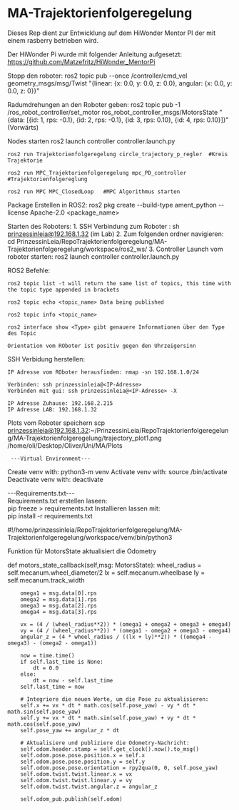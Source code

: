 # MA-Trajektorienfolgeregelung

Dieses Rep dient zur Entwicklung auf dem HiWonder Mentor PI der mit einem rasberry betrieben wird.

Der HiWonder Pi wurde mit folgender Anleitung aufgesetzt: https://github.com/Matzefritz/HiWonder_MentorPi

Stopp den roboter: 
    ros2 topic pub --once /controller/cmd_vel geometry_msgs/msg/Twist "{linear: {x: 0.0, y: 0.0, z: 0.0}, angular: {x: 0.0, y: 0.0, z: 0}}"



Radumdrehungen an den Roboter geben:
    ros2 topic pub -1 /ros_robot_controller/set_motor ros_robot_controller_msgs/MotorsState "{data: [{id: 1, rps: -0.1}, {id: 2, rps: -0.1}, {id: 3, rps: 0.10}, {id: 4, rps: 0.10}]}" (Vorwärts)

Nodes starten
    ros2 launch controller controller.launch.py

    ros2 run Trajektorienfolgeregelung circle_trajectory_p_regler  #Kreis Trajektorie

    ros2 run MPC_Trajektorienfolgeregelung mpc_PD_controller  #Trajektorienfolgereglung

    ros2 run MPC MPC_ClosedLoop   #MPC Algorithmus starten

Package Erstellen in ROS2:
    ros2 pkg create --build-type ament_python --license Apache-2.0 <package_name>

Starten des Roboters:
    1. SSH Verbindung zum Roboter : sh prinzessinleia@192.168.1.32 (im Lab)
    2. Zum folgenden ordner navigieren: cd PrinzessinLeia/RepoTrajektorienfolgeregelung/MA-Trajektorienfolgeregelung/workspace/ros2_ws/
    3. Controller Launch vom roboter starten: ros2 launch controller controller.launch.py

ROS2 Befehle:

    ros2 topic list -t will return the same list of topics, this time with the topic type appended in brackets

    ros2 topic echo <topic_name> Data being published

    ros2 topic info <topic_name>

    ros2 interface show <Type> gibt genauere Informationen über den Type des Topic

    Orientation vom ROboter ist positiv gegen den Uhrzeigersinn

SSH Verbidung herstellen:

    IP Adresse vom ROboter herausfinden: nmap -sn 192.168.1.0/24

    Verbinden: ssh prinzessinleia@<IP-Adresse>
    Verbinden mit gui: ssh prinzessinleia@<IP-Adresse> -X

    IP Adresse Zuhause: 192.168.2.215
    IP Adresse LAB: 192.168.1.32
Plots vom Roboter speichern
     scp prinzessinleia@192.168.1.32:~/PrinzessinLeia/RepoTrajektorienfolgeregelung/MA-Trajektorienfolgeregelung/trajectory_plot1.png /home/oli/Desktop/Oliver/Uni/MA/Plots

     ---Virtual Environment---
Create venv with:
    python3-m venv <Namevenv>
Activate venv with:
    source <Namevenv>/bin/activate
Deactivate venv with:
    deactivate

---Requirements.txt---\
Requirements.txt erstellen laseen:\
    pip freeze > requirements.txt
Installieren lassen mit:\
    pip install -r requirements.txt

#!/home/prinzessinleia/RepoTrajektorienfolgeregelung/MA-Trajektorienfolgeregelung/workspace/venv/bin/python3

Funktion für MotorsState aktualisiert die Odometry

def motors_state_callback(self,msg: MotorsState):
        wheel_radius = self.mecanum.wheel_diameter/2
        lx = self.mecanum.wheelbase
        ly = self.mecanum.track_width

        omega1 = msg.data[0].rps
        omega2 = msg.data[1].rps
        omega3 = msg.data[2].rps
        omega4 = msg.data[3].rps

        vx = (4 / (wheel_radius**2)) * (omega1 + omega2 + omega3 + omega4)
        vy = (4 / (wheel_radius**2)) * (omega1 - omega2 + omega3 - omega4)
        angular_z = (4 * wheel_radius / ((lx + ly)**2)) * ((omega4 - omega3) - (omega2 - omega1))
        
        now = time.time()
        if self.last_time is None:
            dt = 0.0
        else:
            dt = now - self.last_time
        self.last_time = now

        # Integriere die neuen Werte, um die Pose zu aktualisieren:
        self.x += vx * dt * math.cos(self.pose_yaw) - vy * dt * math.sin(self.pose_yaw)
        self.y += vx * dt * math.sin(self.pose_yaw) + vy * dt * math.cos(self.pose_yaw)
        self.pose_yaw += angular_z * dt

        # Aktualisiere und publiziere die Odometry-Nachricht:
        self.odom.header.stamp = self.get_clock().now().to_msg()
        self.odom.pose.pose.position.x = self.x
        self.odom.pose.pose.position.y = self.y
        self.odom.pose.pose.orientation = rpy2qua(0, 0, self.pose_yaw)
        self.odom.twist.twist.linear.x = vx
        self.odom.twist.twist.linear.y = vy
        self.odom.twist.twist.angular.z = angular_z

        self.odom_pub.publish(self.odom)

    



